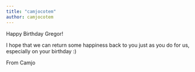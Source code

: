 ```yaml
---
title: "camjocotem"
author: camjocotem
---
```


Happy Birthday Gregor!

I hope that we can return some happiness back to you just as you do for us, especially on your birthday :)

From Camjo

